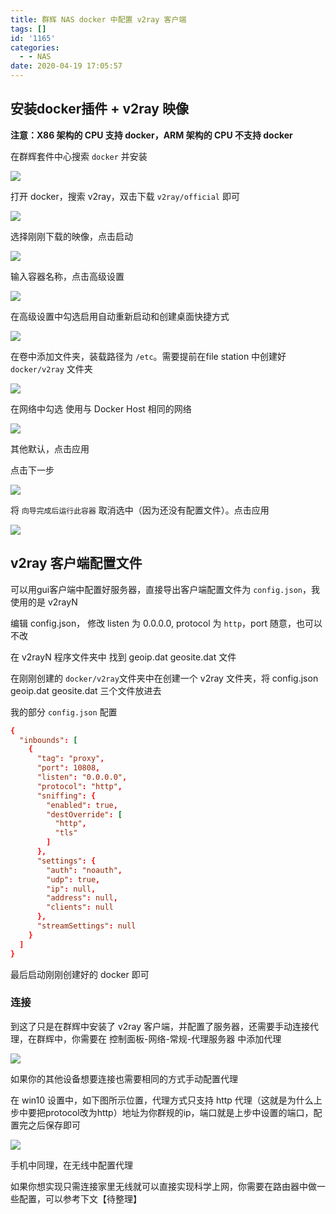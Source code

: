 ```yaml
---
title: 群辉 NAS docker 中配置 v2ray 客户端
tags: []
id: '1165'
categories:
  - - NAS
date: 2020-04-19 17:05:57
---
```


## 安装docker插件 + v2ray 映像

**注意：X86 架构的 CPU 支持 docker，ARM 架构的 CPU 不支持 docker**

在群辉套件中心搜索 `docker` 并安装

![](https://cdn.jsdelivr.net/gh/cuilongjin/static@img/img/20210102184610.png)

打开 docker，搜索 v2ray，双击下载 `v2ray/official` 即可

![](https://cdn.jsdelivr.net/gh/cuilongjin/static@img/img/20210102200946.png)

选择刚刚下载的映像，点击启动

![](https://cdn.jsdelivr.net/gh/cuilongjin/static@img/img/20210102202910.png)

输入容器名称，点击高级设置

![](https://cdn.jsdelivr.net/gh/cuilongjin/static@img/img/20210102201229.png)

在高级设置中勾选启用自动重新启动和创建桌面快捷方式

![](https://cdn.jsdelivr.net/gh/cuilongjin/static@img/img/20210102201257.png)

在卷中添加文件夹，装载路径为 `/etc`。需要提前在file station 中创建好 `docker/v2ray` 文件夹

![](https://cdn.jsdelivr.net/gh/cuilongjin/static@img/img/20210102201321.png)

在网络中勾选 使用与 Docker Host 相同的网络

![](https://cdn.jsdelivr.net/gh/cuilongjin/static@img/img/20210102201343.png)

其他默认，点击应用

点击下一步

![](https://cdn.jsdelivr.net/gh/cuilongjin/static@img/img/20210102201404.png)

将 `向导完成后运行此容器` 取消选中（因为还没有配置文件）。点击应用

![](https://cdn.jsdelivr.net/gh/cuilongjin/static@img/img/20210102201429.png)

## v2ray 客户端配置文件

可以用gui客户端中配置好服务器，直接导出客户端配置文件为 `config.json`，我使用的是 v2rayN

编辑 config.json， 修改 listen 为 0.0.0.0, protocol 为 `http`，port 随意，也可以不改

在 v2rayN 程序文件夹中 找到 geoip.dat geosite.dat 文件

在刚刚创建的 `docker/v2ray`文件夹中在创建一个 v2ray 文件夹，将 config.json geoip.dat geosite.dat 三个文件放进去

我的部分 `config.json` 配置
```conf
{
  "inbounds": [
    {
      "tag": "proxy",
      "port": 10808,
      "listen": "0.0.0.0",
      "protocol": "http",
      "sniffing": {
        "enabled": true,
        "destOverride": [
          "http",
          "tls"
        ]
      },
      "settings": {
        "auth": "noauth",
        "udp": true,
        "ip": null,
        "address": null,
        "clients": null
      },
      "streamSettings": null
    }
  ]
}
```
最后启动刚刚创建好的 docker 即可

### 连接

到这了只是在群辉中安装了 v2ray 客户端，并配置了服务器，还需要手动连接代理，在群辉中，你需要在 控制面板-网络-常规-代理服务器 中添加代理

![](https://cdn.jsdelivr.net/gh/cuilongjin/static@img/img/20210102201501.png)


如果你的其他设备想要连接也需要相同的方式手动配置代理

在 win10 设置中，如下图所示位置，代理方式只支持 http 代理（这就是为什么上步中要把protocol改为http）地址为你群规的ip，端口就是上步中设置的端口，配置完之后保存即可

![](https://cdn.jsdelivr.net/gh/cuilongjin/static@img/img/20210102201524.png)

手机中同理，在无线中配置代理

如果你想实现只需连接家里无线就可以直接实现科学上网，你需要在路由器中做一些配置，可以参考下文【待整理】
